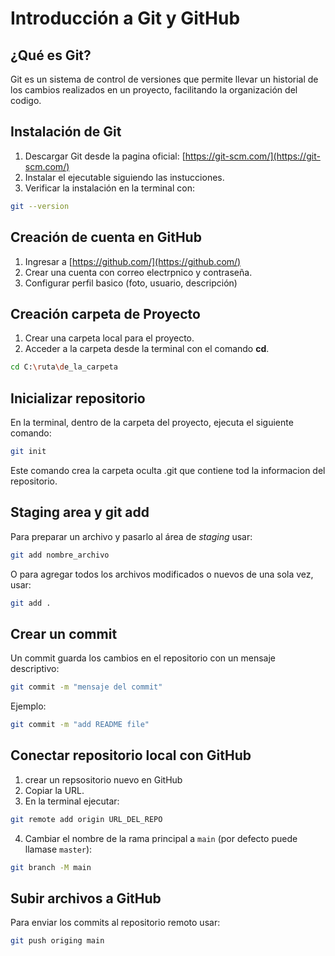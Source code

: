 # Introducción a Git y GitHub

## ¿Qué es Git?
Git es un sistema de control de versiones que permite llevar un historial de los cambios realizados en un proyecto, facilitando la organización del codigo.

## Instalación de Git
1. Descargar Git desde la pagina oficial: [https://git-scm.com/](https://git-scm.com/)
2. Instalar el ejecutable siguiendo las instucciones.
3. Verificar la instalación en la terminal con:
```bash
git --version
```
## Creación de cuenta en GitHub
1. Ingresar a [https://github.com/](https://github.com/)
2. Crear una cuenta con correo electrpnico y contraseña.
3. Configurar perfil basico (foto, usuario, descripción)

## Creación carpeta de Proyecto
1. Crear una carpeta local para el proyecto.
2. Acceder a la carpeta desde la terminal con el comando **cd**.
```bash
cd C:\ruta\de_la_carpeta
```

## Inicializar repositorio
En la terminal, dentro de la carpeta del proyecto, ejecuta el siguiente comando:
```bash
git init
```

Este comando crea la carpeta oculta .git que contiene tod la informacion del repositorio.

## Staging area y git add
Para preparar un archivo y pasarlo al área de *staging* usar:
```bash
git add nombre_archivo
```

O para agregar todos los archivos modificados o nuevos de una sola vez, usar:

```bash
git add .
```

## Crear un commit
Un commit guarda los cambios en el repositorio con un mensaje descriptivo:
```bash
git commit -m "mensaje del commit"
```
Ejemplo:
```bash
git commit -m "add README file"
```

## Conectar repositorio local con GitHub
1. crear un repsositorio nuevo en GitHub
2. Copiar la URL.
3. En la terminal ejecutar:
```bash
git remote add origin URL_DEL_REPO
```
4. Cambiar el nombre de la rama principal a `main` (por defecto puede llamase `master`):
```bash
git branch -M main
```

## Subir archivos a GitHub
Para enviar los commits al repositorio remoto usar:
```bash
git push origing main
```
